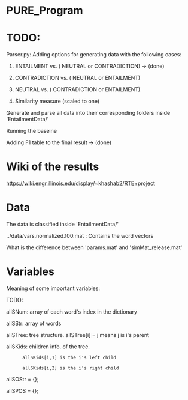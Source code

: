 PURE_Program
============


TODO: 
============

Parser.py: Adding options for generating data with the following cases: 

1) ENTAILMENT  vs. ( NEUTRAL or CONTRADICTION) -> (done) 

2) CONTRADICTION  vs. ( NEUTRAL or ENTAILMENT) 

3) NEUTRAL  vs. ( CONTRADICTION or ENTAILMENT) 

4) Similarity measure (scaled to one)

Generate and parse all data into their corresponding folders inside 'EntailmentData/'

Running the baseine 

Adding F1 table to the final result -> (done)


Wiki of the results
===========
https://wiki.engr.illinois.edu/display/~khashab2/RTE+project

Data
============
The data is classified inside 'EntailmentData/'

../data/vars.normalized.100.mat : Contains the word vectors 


What is the difference between 'params.mat' and 'simMat_release.mat'


Variables 
============
Meaning of some important variables: 


TODO: 


allSNum: array of each word's index in the dictionary

allSStr: array of words

allSTree: tree structure. allSTree[i] = j means j is i's parent

allSKids: children info. of the tree.

          allSKids[i,1] is the i's left child

          allSKids[i,2] is the i's right child

allSOStr = {};

allSPOS = {};


